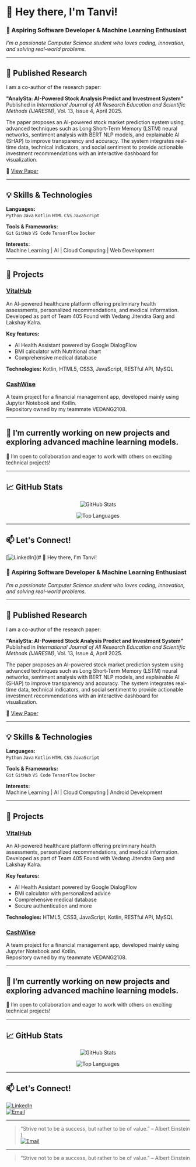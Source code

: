 # 👋 Hey there, I'm Tanvi!

### 🚀 Aspiring Software Developer & Machine Learning Enthusiast  

_I’m a passionate Computer Science student who loves coding, innovation, and solving real-world problems._

---

## 📝 Published Research

I am a co-author of the research paper:

**"AnalySta: AI-Powered Stock Analysis Predict and Investment System"**  
Published in *International Journal of All Research Education and Scientific Methods (IJARESM)*, Vol. 13, Issue 4, April 2025.

The paper proposes an AI-powered stock market prediction system using advanced techniques such as Long Short-Term Memory (LSTM) neural networks, sentiment analysis with BERT NLP models, and explainable AI (SHAP) to improve transparency and accuracy. The system integrates real-time data, technical indicators, and social sentiment to provide actionable investment recommendations with an interactive dashboard for visualization.

🔗 [View Paper](https://www.ijaresm.com/volume-13/issue-4-april-2025)

---

## 💡 Skills & Technologies

**Languages:**  
`Python` `Java` `Kotlin` `HTML` `CSS` `JavaScript`

**Tools & Frameworks:**  
`Git` `GitHub` `VS Code` `TensorFlow` `Docker`

**Interests:**  
Machine Learning | AI | Cloud Computing | Web Development

---

## 📂 Projects

### [VitalHub](https://github.com/tanvilalsare/VitalHub)  
An AI-powered healthcare platform offering preliminary health assessments, personalized recommendations, and medical information. Developed as part of Team 405 Found with Vedang Jitendra Garg and Lakshay Kalra.

**Key features:**  
- AI Health Assistant powered by Google DialogFlow  
- BMI calculator with Nutritional chart 
- Comprehensive medical database  
  

**Technologies:** Kotlin, HTML5, CSS3, JavaScript, RESTful API, MySQL  

### [CashWise](https://github.com/VEDANG2108/CashWise)  
A team project for a financial management app, developed mainly using Jupyter Notebook and Kotlin.  
Repository owned by my teammate VEDANG2108.

---

## 🔭 I’m currently working on new projects and exploring advanced machine learning models.  
🤝 I’m open to collaboration and eager to work with others on exciting technical projects!

---

## 📈 GitHub Stats  

<p align="center">
  <img src="https://github-readme-stats.vercel.app/api?username=tanvilasare&show_icons=true&theme=radical" alt="GitHub Stats" />
</p>

<p align="center">
  <img src="https://github-readme-stats.vercel.app/api/top-langs/?username=tanvilasare&layout=compact&theme=radical" alt="Top Languages" />
</p>

---

## 📫 Let's Connect!  

[![LinkedIn](https://img.shields.io/badge/-LinkedIn-blue?style=for-the-badge&logo=linkedin&logoColor=white)](# 👋 Hey there, I'm Tanvi!

### 🚀 Aspiring Software Developer & Machine Learning Enthusiast  

_I’m a passionate Computer Science student who loves coding, innovation, and solving real-world problems._

---

## 📝 Published Research

I am a co-author of the research paper:

**"AnalySta: AI-Powered Stock Analysis Predict and Investment System"**  
Published in *International Journal of All Research Education and Scientific Methods (IJARESM)*, Vol. 13, Issue 4, April 2025.

The paper proposes an AI-powered stock market prediction system using advanced techniques such as Long Short-Term Memory (LSTM) neural networks, sentiment analysis with BERT NLP models, and explainable AI (SHAP) to improve transparency and accuracy. The system integrates real-time data, technical indicators, and social sentiment to provide actionable investment recommendations with an interactive dashboard for visualization.

🔗 [View Paper](https://www.ijaresm.com/volume-13/issue-4-april-2025)

---

## 💡 Skills & Technologies

**Languages:**  
`Python` `Java` `Kotlin` `HTML` `CSS` `JavaScript`

**Tools & Frameworks:**  
`Git` `GitHub` `VS Code` `TensorFlow` `Docker`

**Interests:**  
Machine Learning | AI | Cloud Computing | Android Development

---

## 📂 Projects

### [VitalHub](https://github.com/tanvilalsare/VitalHub)  
An AI-powered healthcare platform offering preliminary health assessments, personalized recommendations, and medical information. Developed as part of Team 405 Found with Vedang Jitendra Garg and Lakshay Kalra.

**Key features:**  
- AI Health Assistant powered by Google DialogFlow  
- BMI calculator with personalized advice  
- Comprehensive medical database  
- Secure authentication and more  

**Technologies:** HTML5, CSS3, JavaScript, Kotlin, RESTful API, MySQL  

### [CashWise](https://github.com/VEDANG2108/CashWise)  
A team project for a financial management app, developed mainly using Jupyter Notebook and Kotlin.  
Repository owned by my teammate VEDANG2108.

---

## 🔭 I’m currently working on new projects and exploring advanced machine learning models.  
🤝 I’m open to collaboration and eager to work with others on exciting technical projects!

---

## 📈 GitHub Stats  

<p align="center">
  <img src="https://github-readme-stats.vercel.app/api?username=tanvilasare&show_icons=true&theme=radical" alt="GitHub Stats" />
</p>

<p align="center">
  <img src="https://github-readme-stats.vercel.app/api/top-langs/?username=tanvilasare&layout=compact&theme=radical" alt="Top Languages" />
</p>

---

## 📫 Let's Connect!  

[![LinkedIn](https://img.shields.io/badge/-LinkedIn-blue?style=for-the-badge&logo=linkedin&logoColor=white)](https://linkedin.com/in/yourprofile)  
[![Email](https://img.shields.io/badge/-Email-D14836?style=for-the-badge&logo=gmail&logoColor=white)](mailto:tanvilalsare09@gmail.com)

---

> “Strive not to be a success, but rather to be of value.” – Albert Einstein
)  
[![Email](https://img.shields.io/badge/-Email-D14836?style=for-the-badge&logo=gmail&logoColor=white)](mailto:tanvilalsare09@gamil.com)

---

> “Strive not to be a success, but rather to be of value.” – Albert Einstein

